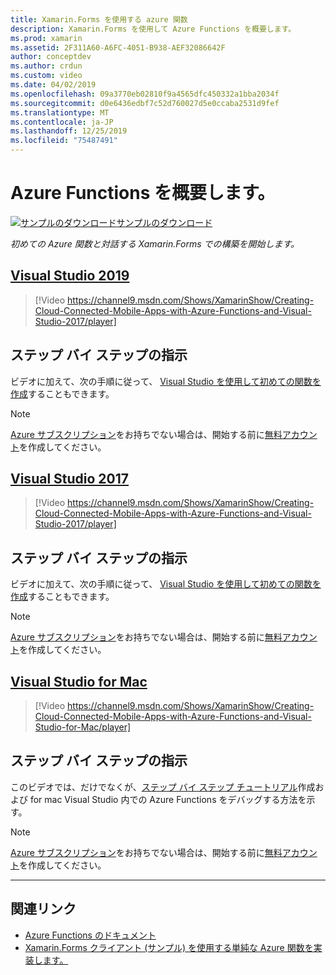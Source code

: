 ```yaml
---
title: Xamarin.Forms を使用する azure 関数
description: Xamarin.Forms を使用して Azure Functions を概要します。
ms.prod: xamarin
ms.assetid: 2F311A60-A6FC-4051-B938-AEF32086642F
author: conceptdev
ms.author: crdun
ms.custom: video
ms.date: 04/02/2019
ms.openlocfilehash: 09a3770eb02810f9a4565dfc450332a1bba2034f
ms.sourcegitcommit: d0e6436edbf7c52d760027d5e0ccaba2531d9fef
ms.translationtype: MT
ms.contentlocale: ja-JP
ms.lasthandoff: 12/25/2019
ms.locfileid: "75487491"
---
```

# <a name="get-started-with-azure-functions"></a>Azure Functions を概要します。

[![サンプルのダウンロード](~/media/shared/download.png)サンプルのダウンロード](https://azure.microsoft.com/resources/samples/functions-xamarin-getting-started/)

_初めての Azure 関数と対話する Xamarin.Forms での構築を開始します。_

## <a name="visual-studio-2019tabwindows"></a>[Visual Studio 2019](#tab/windows)

> [!Video https://channel9.msdn.com/Shows/XamarinShow/Creating-Cloud-Connected-Mobile-Apps-with-Azure-Functions-and-Visual-Studio-2017/player]

## <a name="step-by-step-instructions"></a>ステップ バイ ステップの指示

ビデオに加えて、次の手順に従って、 [Visual Studio を使用して初めての関数を作成](https://docs.microsoft.com/azure/azure-functions/functions-create-your-first-function-visual-studio)することもできます。

> [!NOTE]
> [Azure サブスクリプション](/azure/guides/developer/azure-developer-guide#understanding-accounts-subscriptions-and-billing)をお持ちでない場合は、開始する前に[無料アカウント](https://aka.ms/azfree-docs-mobileapps)を作成してください。

## <a name="visual-studio-2017tabwin-vs2017"></a>[Visual Studio 2017](#tab/win-vs2017)

> [!Video https://channel9.msdn.com/Shows/XamarinShow/Creating-Cloud-Connected-Mobile-Apps-with-Azure-Functions-and-Visual-Studio-2017/player]

## <a name="step-by-step-instructions"></a>ステップ バイ ステップの指示

ビデオに加えて、次の手順に従って、 [Visual Studio を使用して初めての関数を作成](https://docs.microsoft.com/azure/azure-functions/functions-create-your-first-function-visual-studio)することもできます。

> [!NOTE]
> [Azure サブスクリプション](/azure/guides/developer/azure-developer-guide#understanding-accounts-subscriptions-and-billing)をお持ちでない場合は、開始する前に[無料アカウント](https://aka.ms/azfree-docs-mobileapps)を作成してください。

## <a name="visual-studio-for-mactabmacos"></a>[Visual Studio for Mac](#tab/macos)

> [!Video https://channel9.msdn.com/Shows/XamarinShow/Creating-Cloud-Connected-Mobile-Apps-with-Azure-Functions-and-Visual-Studio-for-Mac/player]

## <a name="step-by-step-instructions"></a>ステップ バイ ステップの指示

このビデオでは、だけでなくが、[ステップ バイ ステップ チュートリアル](https://docs.microsoft.com/visualstudio/mac/azure-functions-lab)作成および for mac Visual Studio 内での Azure Functions をデバッグする方法を示す。

> [!NOTE]
> [Azure サブスクリプション](/azure/guides/developer/azure-developer-guide#understanding-accounts-subscriptions-and-billing)をお持ちでない場合は、開始する前に[無料アカウント](https://aka.ms/azfree-docs-mobileapps)を作成してください。

-----

## <a name="related-links"></a>関連リンク

- [Azure Functions のドキュメント](https://docs.microsoft.com/azure/azure-functions/)
- [Xamarin.Forms クライアント (サンプル) を使用する単純な Azure 関数を実装します。](https://azure.microsoft.com/resources/samples/functions-xamarin-getting-started/)
